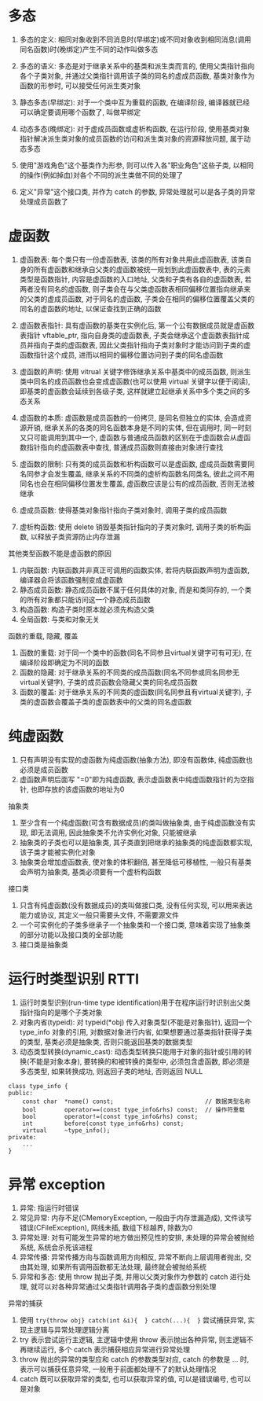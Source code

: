 # 多态

1. 多态的定义: 相同对象收到不同消息时(早绑定)或不同对象收到相同消息(调用同名函数)时(晚绑定)产生不同的动作叫做多态
2. 多态的语义: 多态是对于继承关系中的基类和派生类而言的, 使用父类指针指向各个子类对象, 并通过父类指针调用该子类的同名的虚成员函数, 基类对象作为函数的形参时, 可以接受任何派生类对象

1. 静态多态(早绑定): 对于一个类中互为重载的函数, 在编译阶段, 编译器就已经可以确定要调用哪个函数了, 叫做早绑定
2. 动态多态(晚绑定): 对于虚成员函数或虚析构函数, 在运行阶段, 使用基类对象指针解决派生类对象的成员函数的访问和派生类对象的资源释放问题, 属于动态多态

1. 使用"游戏角色"这个基类作为形参, 则可以传入各"职业角色"这些子类, 以相同的操作(例如掉血)对各个不同的派生类做不同的处理了
2. 定义"异常"这个接口类, 并作为 catch 的参数, 异常处理就可以是各子类的异常处理成员函数了

# 虚函数

1. 虚函数表: 每个类只有一份虚函数表, 该类的所有对象共用此虚函数表, 该类自身的所有虚函数和继承自父类的虚函数被统一规划到此虚函数表中, 表的元素类型是函数指针, 内容是虚函数的入口地址, 父类和子类有各自的虚函数表, 若两者没有同名的虚函数, 则子类会在与父类虚函数表相同偏移位置指向继承来的父类的虚成员函数, 对于同名的虚函数, 子类会在相同的偏移位置覆盖父类的同名的虚函数的地址, 以保证查找到正确的函数
2. 虚函数表指针: 具有虚函数的基类在实例化后, 第一个公有数据成员就是虚函数表指针 vftable_ptr, 指向自身类的虚函数表, 子类会继承这个虚函数表指针成员并指向子类的虚函数表, 因此父类指针指向子类对象时才能访问到子类的虚函数指针这个成员, 进而以相同的偏移位置访问到子类的同名虚函数

1. 虚函数的声明: 使用 vitrual 关键字修饰继承关系中基类中的成员函数, 则派生类中同名的成员函数也会变成虚函数(也可以使用 virtual 关键字以便于阅读), 即基类的虚函数会延续到各级子类, 这样就建立起继承关系中多个类之间的多态关系
2. 虚函数的本质: 虚函数是成员函数的一份拷贝, 是同名但独立的实体, 会造成资源开销, 继承关系的各类的同名函数本身是不同的实体, 但在调用时, 同一时刻又只可能调用到其中一个, 虚函数与普通成员函数的区别在于虚函数会从虚函数指针指向的虚函数表中查找, 普通成员函数则直接由对象进行查找
3. 虚函数的限制: 只有类的成员函数和析构函数可以是虚函数, 虚成员函数需要同名同参才会发生覆盖, 继承关系的不同类的虚析构函数名同类名, 彼此之间不用同名也会在相同偏移位置发生覆盖, 虚函数应该是公有的成员函数, 否则无法被继承

1. 虚成员函数: 使得基类对象指针指向子类对象时, 调用子类的成员函数
2. 虚析构函数: 使用 delete 销毁基类指针指向的子类对象时, 调用子类的析构函数, 以释放子类资源防止内存泄漏

其他类型函数不能是虚函数的原因

1. 内联函数: 内联函数并非真正可调用的函数实体, 若将内联函数声明为虚函数, 编译器会将该函数强制变成虚函数
2. 静态成员函数: 静态成员函数不属于任何具体的对象, 而是和类同存的, 一个类的所有对象都只能访问这一个静态成员函数
3. 构造函数: 构造子类时原本就必须先构造父类
4. 全局函数: 与类和对象无关

函数的重载, 隐藏, 覆盖

1. 函数的重载: 对于同一个类中的函数(同名不同参且virtual关键字可有可无), 在编译阶段即确定为不同的函数
2. 函数的隐藏: 对于继承关系的不同类的成员函数(同名不同参或同名同参无virtual关键字), 子类的成员函数会隐藏父类的同名成员函数
3. 函数的覆盖: 对于继承关系的不同类的虚函数(同名同参且有virtual关键字), 子类的虚函数会覆盖子类的虚函数表中的父类的同名虚函数

# 纯虚函数

1. 只有声明没有实现的虚函数为纯虚函数(抽象方法), 即没有函数体, 纯虚函数也必须是成员函数
2. 虚函数声明后面写 "=0"即为纯虚函数, 表示虚函数表中纯虚函数指针的为空指针, 也即存放的该虚函数的地址为0

抽象类

1. 至少含有一个纯虚函数(可含有数据成员)的类叫做抽象类, 由于纯虚函数没有实现, 即无法调用, 因此抽象类不允许实例化对象, 只能被继承
2. 抽象类的子类也可以是抽象类, 其子类直到把继承的抽象类的纯虚函数都实现, 该子类才能被实例化对象
3. 抽象类会增加虚函数表, 使对象的体积翻倍, 甚至降低可移植性, 一般只有基类会声明为抽象类, 基类必须要有一个虚析构函数

接口类

1. 只含有纯虚函数(没有数据成员)的类叫做接口类, 没有任何实现, 可以用来表达能力或协议, 其定义一般只需要头文件, 不需要源文件
2. 一个可实例化的子类多继承子一个抽象类和一个接口类, 意味着实现了抽象类的部分功能以及接口类的全部功能
3. 接口类是抽象类

# 运行时类型识别 RTTI

1. 运行时类型识别(run-time type identification)用于在程序运行时识别出父类指针指向的是哪个子类对象
2. 对象内省(typeid): 对 typeid(\*obj) 传入对象类型(不能是对象指针), 返回一个 type_info 对象的引用, 对数据对象进行内省, 如果想要通过基类指针获得子类的类型, 基类必须是抽象类, 否则只能返回基类的数据类型
3. 动态类型转换(dynamic_cast): 动态类型转换只能用于对象的指针或引用的转换(不能是对象本身), 要转换的和被转换的类型中, 必须包含虚函数, 即必须是多态类型, 如果转换成功, 则返回子类的地址, 否则返回 NULL

```
class type_info {
public:
	const char	*name() const;							// 数据类型名称
	bool		operator==(const type_info&rhs) const;	// 操作符重载
	bool		operator!=(const type_info&rhs) const;
	int			before(const type_info&rhs) const;
	virtual		~type_info();
private:
	...
}
```

# 异常 exception

1. 异常: 指运行时错误
2. 常见异常: 内存不足(CMemoryException, 一般由于内存泄漏造成), 文件读写错误(CFileException), 网线未插, 数组下标越界, 除数为0
3. 异常处理: 对有可能发生异常的地方做出预见性的安排, 未处理的异常会被抛给系统, 系统会杀死该进程
4. 异常传播: 异常传播方向与函数调用方向相反, 异常不断向上层调用者抛出, 交由其处理, 如果所有调用函数都无法处理, 最终就会被抛给系统
5. 异常和多态: 使用 throw 抛出子类, 并用以父类对象作为参数的 catch 进行处理, 就可以对各种异常通过父类指针调用各子类的虚函数分别处理

异常的捕获

1. 使用 `try{throw obj} catch(int &i){  } catch(...){  }` 尝试捕获异常, 实现主逻辑与异常处理逻辑分离
2. try 表示尝试运行主逻辑, 主逻辑中使用 throw 表示抛出各种异常, 则主逻辑不再继续运行, 多个 catch 表示捕获相应异常进行异常处理
3. throw 抛出的异常的类型应和 catch 的参数类型对应, catch 的参数是 ... 时, 表示可以捕获任意异常, 一般用于前面都处理不了的默认处理情况
4. catch 既可以获取异常的类型, 也可以获取异常的值, 可以是错误编号, 也可以是对象
